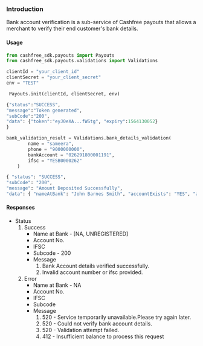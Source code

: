 ### Introduction
Bank account verification is a sub-service of Cashfree payouts that allows a merchant to verify their end customer's bank details.
#### Usage
```python
from cashfree_sdk.payouts import Payouts
from cashfree_sdk.payouts.validations import Validations

clientId = "your_client_id"
clientSecret = "your_client_secret"
env = "TEST"

 Payouts.init(clientId, clientSecret, env)
```
```python
{"status":"SUCCESS", 
"message":"Token generated", 
"subCode":"200", 
"data": {"token":"eyJ0eXA...fWStg", "expiry":1564130052}
}
```
```python
bank_validation_result = Validations.bank_details_validation(
        name = "sameera",
        phone = "9000000000",
        bankAccount = "026291800001191",
        ifsc = "YESB0000262"
    )
```
```python
{ "status": "SUCCESS", 
"subCode": "200", 
"message": "Amount Deposited Successfully", 
"data": { "nameAtBank": "John Barnes Smith", "accountExists": "YES", "amountDeposited": "1.28", "refId": "5a7da061af50584d5992b2" } }
```
#### Responses
- Status
    1. Success
        * Name at Bank - [NA, UNREGISTERED]
        * Account No.
        * IFSC
        * Subcode - 200
        * Message
            1. Bank Account details verified successfully.
            2. Invalid account number or ifsc provided.
    2. Error
        * Name at Bank - NA
        * Account No.
        * IFSC
        * Subcode
        * Message
            1. 520 - Service temporarily unavailable.Please try again later.
            2. 520 - Could not verify bank account details.
            3. 520 - Validation attempt failed.
            4. 412 - Insufficient balance to process this request